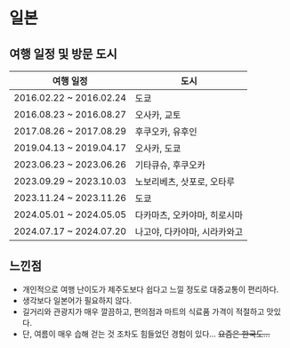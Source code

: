 # 일본

## 여행 일정 및 방문 도시

| 여행 일정                   | 도시               |
|-------------------------|------------------|
| 2016.02.22 ~ 2016.02.24 | 도쿄               |
| 2016.08.23 ~ 2016.08.27 | 오사카, 교토          |
| 2017.08.26 ~ 2017.08.29 | 후쿠오카, 유후인        |
| 2019.04.13 ~ 2019.04.17 | 오사카, 도쿄          |
| 2023.06.23 ~ 2023.06.26 | 기타큐슈, 후쿠오카       |
| 2023.09.29 ~ 2023.10.03 | 노보리베츠, 삿포로, 오타루  |
| 2023.11.24 ~ 2023.11.26 | 도쿄               |
| 2024.05.01 ~ 2024.05.05 | 다카마츠, 오카야마, 히로시마 |
| 2024.07.17 ~ 2024.07.20 | 나고야, 다카야마, 시라카와고 |

## 느낀점

- 개인적으로 여행 난이도가 제주도보다 쉽다고 느낄 정도로 대중교통이 편리하다.
- 생각보다 일본어가 필요하지 않다.
- 길거리와 관광지가 매우 깔끔하고, 편의점과 마트의 식료품 가격이 적절하고 맛있다.
- 단, 여름이 매우 습해 걷는 것 조차도 힘들었던 경험이 있다... ~~요즘은 한국도...~~